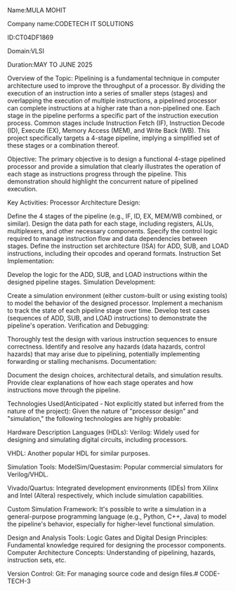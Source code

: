 Name:MULA MOHIT

Company name:CODETECH IT SOLUTIONS

ID:CT04DF1869

Domain:VLSI

Duration:MAY TO JUNE 2025

Overview of the Topic: Pipelining is a fundamental technique in computer architecture used to improve the throughput of a processor. By dividing the execution of an instruction into a series of smaller steps (stages) and overlapping the execution of multiple instructions, a pipelined processor can complete instructions at a higher rate than a non-pipelined one. Each stage in the pipeline performs a specific part of the instruction execution process. Common stages include Instruction Fetch (IF), Instruction Decode (ID), Execute (EX), Memory Access (MEM), and Write Back (WB). This project specifically targets a 4-stage pipeline, implying a simplified set of these stages or a combination thereof.

Objective: The primary objective is to design a functional 4-stage pipelined processor and provide a simulation that clearly illustrates the operation of each stage as instructions progress through the pipeline. This demonstration should highlight the concurrent nature of pipelined execution.

Key Activities: Processor Architecture Design:

Define the 4 stages of the pipeline (e.g., IF, ID, EX, MEM/WB combined, or similar). Design the data path for each stage, including registers, ALUs, multiplexers, and other necessary components. Specify the control logic required to manage instruction flow and data dependencies between stages. Define the instruction set architecture (ISA) for ADD, SUB, and LOAD instructions, including their opcodes and operand formats. Instruction Set Implementation:

Develop the logic for the ADD, SUB, and LOAD instructions within the designed pipeline stages. Simulation Development:

Create a simulation environment (either custom-built or using existing tools) to model the behavior of the designed processor. Implement a mechanism to track the state of each pipeline stage over time. Develop test cases (sequences of ADD, SUB, and LOAD instructions) to demonstrate the pipeline's operation. Verification and Debugging:

Thoroughly test the design with various instruction sequences to ensure correctness. Identify and resolve any hazards (data hazards, control hazards) that may arise due to pipelining, potentially implementing forwarding or stalling mechanisms. Documentation:

Document the design choices, architectural details, and simulation results. Provide clear explanations of how each stage operates and how instructions move through the pipeline.

Technologies Used(Anticipated - Not explicitly stated but inferred from the nature of the project): Given the nature of "processor design" and "simulation," the following technologies are highly probable:

Hardware Description Languages (HDLs): Verilog: Widely used for designing and simulating digital circuits, including processors.

VHDL: Another popular HDL for similar purposes.

Simulation Tools: ModelSim/Questasim: Popular commercial simulators for Verilog/VHDL.

Vivado/Quartus: Integrated development environments (IDEs) from Xilinx and Intel (Altera) respectively, which include simulation capabilities.

Custom Simulation Framework: It's possible to write a simulation in a general-purpose programming language (e.g., Python, C++, Java) to model the pipeline's behavior, especially for higher-level functional simulation.

Design and Analysis Tools: Logic Gates and Digital Design Principles: Fundamental knowledge required for designing the processor components. Computer Architecture Concepts: Understanding of pipelining, hazards, instruction sets, etc.

Version Control: Git: For managing source code and design files.# CODE-TECH-3
